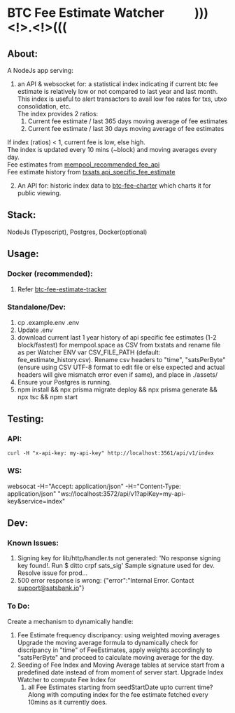 # BTC Fee Estimate Watcher &emsp;&emsp; )))<!>.<!>(((

## About:
A NodeJs app serving:

1. an API & websocket for: a statistical index indicating if current btc fee estimate is relatively low or not compared to last year and last month. This index is useful to alert transactors to avail low fee rates for txs, utxo consolidation, etc.  
The index provides 2 ratios: 
   1. Current fee estimate / last 365 days moving average of fee estimates    
   2. Current fee estimate / last 30 days moving average of fee estimates
           
If index (ratios) < 1, current fee is low, else high.  
The index is updated every 10 mins (~block) and moving averages every day.  
Fee estimates from [mempool_recommended_fee_api](https://mempool.space/docs/api/rest#get-recommended-fees)  
Fee estimate history from [txsats api_specific_fee_estimate](https://txstats.com/d/000000011/fee-estimation?orgId=1&viewPanel=2&var-source=mempool.space)  

2. An API for: historic index data to [btc-fee-charter](../btc-fee-charter) which charts it for public viewing.   

## Stack:
NodeJs (Typescript), Postgres, Docker(optional)

## Usage:

### Docker (recommended):
1. Refer [btc-fee-estimate-tracker](../README.md)

### Standalone/Dev:
1. cp .example.env .env
2. Update .env
3. download current last 1 year history of api specific fee estimates (1-2 block/fastest) for mempool.space as CSV from txstats and rename file as per Watcher ENV var CSV_FILE_PATH (default: fee_estimate_history.csv). Rename csv headers to "time", "satsPerByte" (ensure using CSV UTF-8 format to edit file or else expected and actual headers will give mismatch error even if same), and place in ./assets/
4. Ensure your Postgres is running.
5. npm install && npx prisma migrate deploy && npx prisma generate && npx tsc && npm start 

## Testing:
### API: 
    curl -H "x-api-key: my-api-key" http://localhost:3561/api/v1/index
### WS: 
   websocat -H="Accept: application/json" -H="Content-Type: application/json" "ws://localhost:3572/api/v1?apiKey=my-api-key&service=index"

## Dev:
### Known Issues:
1. Signing key for lib/http/handler.ts not generated:
   'No response signing key found!. Run $ ditto crpf sats_sig'
   Sample signature used for dev. Resolve issue for prod...
2. 500 error response is wrong: {"error":"Internal Error. Contact support@satsbank.io"}

### To Do:

<!-- Weighted Moving Average:
1. In table MovingAverage: add columns weightedLast30Days, weightedLast365Days.
Note: WMA is calculated with weights 36 and 1 for 6h and 10m intervals respectively. Refer ChatGPT thread...
2. Seed WMAs: Write a script to calculate WMA starting from the date of first row in MovingAverage table.
3. After seeding WMA, add WMA to interval routine of Index Watcher.
4. Chart WMA, WMA-based Index in Charter.

Index:
1. In table Index: add columns ratioLast30DaysWMA, ratioLast365DaysWMA. Maybe rename previous ratios to *MA ?
2. Seed IndexWMA for all rows in table.
3. After seeding, add IndexWMA to Index Watcher routine
4. Chart IndexWMA. -->

Create a mechanism to dynamically handle:
1. Fee Estimate frequency discripancy: using weighted moving averages  
   Upgrade the moving average formula to dynamically check for discripancy in "time" of FeeEstimates, apply weights accordingly to "satsPerByte" and proceed to calculate moving average for the day.
2. Seeding of Fee Index and Moving Average tables at service start from a predefined date instead of from moment of server start. 
   Upgrade Index Watcher to compute Fee Index for
   1. all Fee Estimates starting from seedStartDate upto current time?
   Along with computing index for the fee estimate fetched every 10mins as it currently does.
